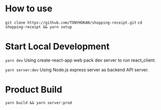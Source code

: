 # How to use
`git clone https://github.com/TONYHOKAN/shopping-receipt.git`
`cd shopping-receipt && yarn setup`

# Start Local Development
`yarn dev`
Using create-react-app web pack dev server to run react_client.

`yarn server:dev`
 Using Node.js express server as backend API server. 

# Product Build
`yarn build && yarn server:prod`
